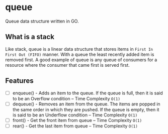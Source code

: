 # queue
Queue data structure written in GO.

## What is a stack
Like stack, queue is a linear data structure that stores items in `First In First Out (FIFO)` manner. With a queue the least recently added item is removed first. A good example of queue is any queue of consumers for a resource where the consumer that came first is served first.

## Features
- [ ] enqueue() - Adds an item to the queue. If the queue is full, then it is said to be an Overflow condition – Time Complexity `O(1)`
- [ ] dequeue() - Removes an item from the queue. The items are popped in the same order in which they are pushed. If the queue is empty, then it is said to be an Underflow condition – Time Complexity `O(1)`
- [ ] front() - Get the front item from queue – Time Complexity `O(1)`
- [ ] rear() - Get the last item from queue – Time Complexity `O(1)`